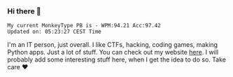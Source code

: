 ### Hi there 👋
<!-- PB START -->
```
My current MonkeyType PB is - WPM:94.21 Acc:97.42
Updated on: 05:23:27 CEST Time
```
<!-- PB END -->
I'm an IT person, just overall. I like CTFs, hacking, coding games, making Python apps. Just a lot of stuff.
You can check out my website [here](https://skill3472.github.io/).
I will probably add some interesting stuff here, when I get the idea to do so. Take care ❤️

